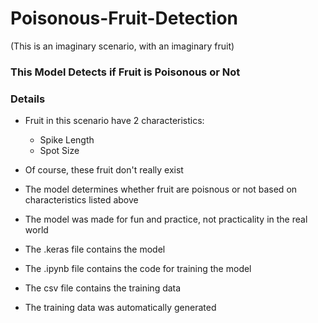 # Poisonous-Fruit-Detection
(This is an imaginary scenario, with an imaginary fruit)

### This Model Detects if Fruit is Poisonous or Not

### Details
- Fruit in this scenario have 2 characteristics:
    - Spike Length
    - Spot Size
- Of course, these fruit don't really exist

- The model determines whether fruit are poisnous or not based on characteristics listed above
- The model was made for fun and practice, not practicality in the real world


- The .keras file contains the model
- The .ipynb file contains the code for training the model
- The csv file contains the training data
- The training data was automatically generated
